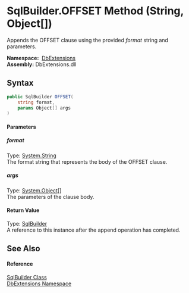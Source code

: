 SqlBuilder.OFFSET Method (String, Object[])
===========================================
Appends the OFFSET clause using the provided *format* string and parameters.

  **Namespace:**  [DbExtensions][1]  
  **Assembly:** DbExtensions.dll

Syntax
------

```csharp
public SqlBuilder OFFSET(
	string format,
	params Object[] args
)
```

#### Parameters

##### *format*
Type: [System.String][2]  
The format string that represents the body of the OFFSET clause.

##### *args*
Type: [System.Object][3][]  
The parameters of the clause body.

#### Return Value
Type: [SqlBuilder][4]  
A reference to this instance after the append operation has completed.

See Also
--------

#### Reference
[SqlBuilder Class][4]  
[DbExtensions Namespace][1]  

[1]: ../README.md
[2]: http://msdn.microsoft.com/en-us/library/s1wwdcbf
[3]: http://msdn.microsoft.com/en-us/library/e5kfa45b
[4]: README.md
